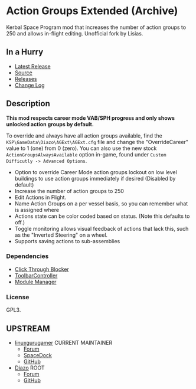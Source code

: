 # Action Groups Extended (Archive)

Kerbal Space Program mod that increases the number of action groups to 250 and allows in-flight editing. Unofficial fork by Lisias.


## In a Hurry

* [Latest Release](https://github.com/net-lisias-kspu/AGExt/releases)
* [Source](https://github.com/net-lisias-kspu/AGExt)
* [Releases](https://github.com/net-lisias-kspu/AGExt/tree/Archive)
* [Change Log](./CHANGE_LOG.md)
 

## Description

**This mod respects career mode VAB/SPH progress and only shows unlocked action groups by default.**

To override and always have all action groups available, find the `KSP\GameData\Diazo\AGExt\AGExt.cfg` file and change the "OverrideCareer" value to 1 (one) from 0 (zero). You can also use the new stock `ActionGroupsAlwaysAvailable` option in-game, found under `Custom Difficutly -> Advanced Options`.

- Option to override Career Mode action groups lockout on low level buildings to use action groups immediately if desired (Disabled by default)
- Increase the number of action groups to 250
- Edit Actions in Flight.
- Name Action Groups on a per vessel basis, so you can remember what is assigned where
- Actions state can be color coded based on status. (Note this defaults to off.)
- Toggle monitoring allows visual feedback of actions that lack this, such as the "Inverted Steering" on a wheel.
- Supports saving actions to sub-assemblies

### Dependencies

* [Click Through Blocker](https://forum.kerbalspaceprogram.com/index.php?/topic/170747-141-click-through-blocker/)
* [ToolbarController](https://forum.kerbalspaceprogram.com/index.php?/topic/169509-141-toolbar-controller-for-modders/)
* [Module Manager](https://github.com/sarbian/ModuleManager)

### License

GPL3.


## UPSTREAM

* [linuxgurugamer](https://forum.kerbalspaceprogram.com/index.php?/profile/129964-linuxgurugamer/) CURRENT MAINTAINER
	+ [Forum](https://forum.kerbalspaceprogram.com/index.php?/topic/167269-141-action-groups-reextended-250-action-groups-in-flight-editing/)
	+ [SpaceDock](https://spacedock.info/mod/1685/Action%20Groups%20Extended)
	+ [GitHub](https://github.com/linuxgurugamer/AGExt)
* [Diazo](https://forum.kerbalspaceprogram.com/index.php?/profile/81549-diazo/) ROOT
	+ [Forum](https://forum.kerbalspaceprogram.com/index.php?/topic/67235-122dec1016-action-groups-extended-250-action-groups-in-flight-editing-now-kosremotetech/&)
	+ [GitHub](https://github.com/SirDiazo/AGExt)



